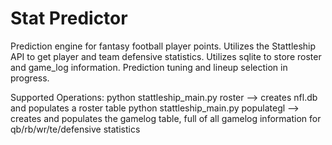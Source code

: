 # Stat Predictor

Prediction engine for fantasy football player points. Utilizes the Stattleship API to get player and team defensive statistics. Utilizes sqlite to store roster and game_log information. Prediction tuning and lineup selection in progress. 

Supported Operations: 
python stattleship_main.py roster --> creates nfl.db and populates a roster table 
python stattleship_main.py populategl --> creates and populates the gamelog table, full of all gamelog information for qb/rb/wr/te/defensive statistics


